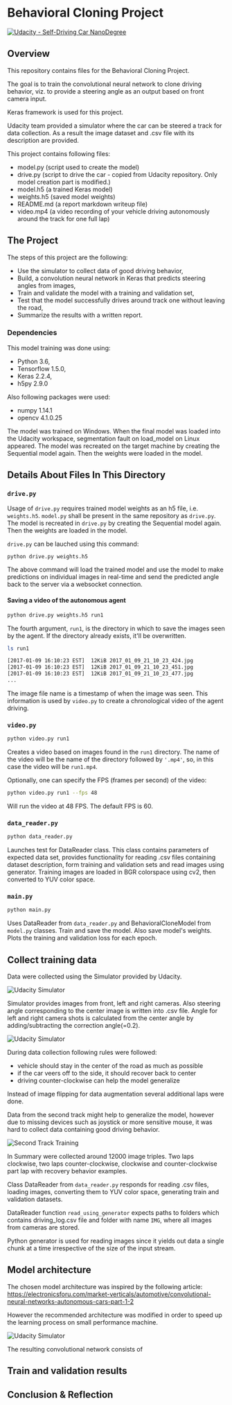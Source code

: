 # Behavioral Cloning Project

[![Udacity - Self-Driving Car NanoDegree](https://s3.amazonaws.com/udacity-sdc/github/shield-carnd.svg)](http://www.udacity.com/drive)

Overview
---
This repository contains files for the Behavioral Cloning Project.

The goal is to train the convolutional neural network to clone driving behavior, viz. to provide a steering angle as an output based on front camera input.

Keras framework is used for this project.

Udacity team  provided a simulator where the car can be steered a track for data collection. As a result the image dataset and .csv file with its description are provided.


This project contains following files: 
* model.py (script used to create the model)
* drive.py (script to drive the car - copied from Udacity repository. Only
model creation part is modified.)
* model.h5 (a trained Keras model)
* weights.h5 (saved model weights)
* README.md (a report markdown writeup file)
* video.mp4 (a video recording of your vehicle driving autonomously around the track for one full lap)

The Project
---

The steps of this project are the following:
* Use the simulator to collect data of good driving behavior,
* Build, a convolution neural network in Keras that predicts steering angles from images,
* Train and validate the model with a training and validation set,
* Test that the model successfully drives around track one without leaving the road,
* Summarize the results with a written report.

### Dependencies

This model training was done using:

* Python 3.6,
* Tensorflow 1.5.0,
* Keras 2.2.4,
* h5py 2.9.0

Also following packages were used:

* numpy 1.14.1
* opencv 4.1.0.25

The model was trained on Windows. When the final model was loaded
into the Udacity workspace, segmentation fault on load_model on Linux appeared.
The model was recreated on the target machine by creating the Sequential model again.
Then the weights were loaded in the model. 


## Details About Files In This Directory

### `drive.py`

Usage of `drive.py` requires trained model weights as an h5 file, i.e. `weights.h5`. 
`model.py` shall be present in the same repository as `drive.py`. 
The model is recreated in `drive.py` by creating the Sequential model again.
Then the weights are loaded in the model.

`drive.py` can be lauched using this command:

```sh
python drive.py weights.h5
```

The above command will load the trained model and use the model to make predictions on individual images in real-time and send the predicted angle back to the server via a websocket connection.


#### Saving a video of the autonomous agent

```sh
python drive.py weights.h5 run1
```

The fourth argument, `run1`, is the directory in which to save the images seen by the agent. If the directory already exists, it'll be overwritten.

```sh
ls run1

[2017-01-09 16:10:23 EST]  12KiB 2017_01_09_21_10_23_424.jpg
[2017-01-09 16:10:23 EST]  12KiB 2017_01_09_21_10_23_451.jpg
[2017-01-09 16:10:23 EST]  12KiB 2017_01_09_21_10_23_477.jpg
...
```

The image file name is a timestamp of when the image was seen. This information is used by `video.py` to create a chronological video of the agent driving.

### `video.py`

```sh
python video.py run1
```

Creates a video based on images found in the `run1` directory. The name of the video will be the name of the directory followed by `'.mp4'`, so, in this case the video will be `run1.mp4`.

Optionally, one can specify the FPS (frames per second) of the video:

```sh
python video.py run1 --fps 48
```

Will run the video at 48 FPS. The default FPS is 60.

### `data_reader.py`

```sh
python data_reader.py
```

Launches test for DataReader class. This class contains parameters of expected data set,
provides functionality for reading .csv files containing dataset description,
form training and validation sets and read images using generator. Training images are loaded in BGR colorspace using cv2, then converted to YUV color space.

### `main.py`

```sh
python main.py
```

Uses DataReader from `data_reader.py` and BehavioralCloneModel from `model.py` classes.
Train and save the model. Also save model's weights. Plots the training and validation loss for each epoch.


## Collect training data

Data were collected using the Simulator provided by Udacity. 

![Udacity Simulator](readme_img/Udacity_Simulator.png)

Simulator provides images from front, left and right cameras.
Also steering angle corresponding to the center image is written into .csv file.
Angle for left and right camera shots is calculated from the center angle by adding/subtracting the correction angle(=0.2).

![Udacity Simulator](readme_img/data_collection.png)

During data collection following rules were followed:
* vehicle should stay in the center of the road as much as possible
* if the car veers off to the side, it should recover back to center
* driving counter-clockwise can help the model generalize

Instead of image flipping for data augmentation several additional laps were done.

Data from the second track might help to generalize the model, however due to missing devices such as joystick or more sensitive mouse, it was hard to collect data containing 
good driving behavior. 


![Second Track Training](readme_img/second_track_train.png)

In Summary were collected around 12000 image triples. Two laps clockwise, two laps counter-clockwise, clockwise and counter-clockwise part lap with recovery behavior examples.

Class DataReader from `data_reader.py` responds for reading .csv files, loading images, converting them to YUV color space, generating train and validation datasets.

DataReader function ```read_using_generator``` expects paths to folders which contains 
driving_log.csv file and folder with name `IMG`, where all images from cameras are stored.

Python generator is used for reading images since it yields out data a single chunk at a time irrespective of the size of the input stream. 

## Model architecture

The chosen model architecture was inspired by the following article:
<https://electronicsforu.com/market-verticals/automotive/convolutional-neural-networks-autonomous-cars-part-1-2>

However the recommended architecture was modified in order to speed up the learning process on small performance machine.

![Udacity Simulator](readme_img/Architecture_vertical.png)

The resulting convolutional network consists of 

## Train and validation results

## Conclusion & Reflection
